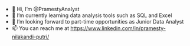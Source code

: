 - 👋 Hi, I’m @PramestyAnalyst
- 🌱 I’m currently learning data analysis tools such as SQL and Excel
- 💞️ I’m looking forward to part-time opportunities as Junior Data Analyst
- 📫 You can reach me at https://www.linkedin.com/in/pramesty-nilakandi-putri/

<!---
PramestyAnalyst/PramestyAnalyst is a ✨ special ✨ repository because its `README.md` (this file) appears on your GitHub profile.
You can click the Preview link to take a look at your changes.
--->
